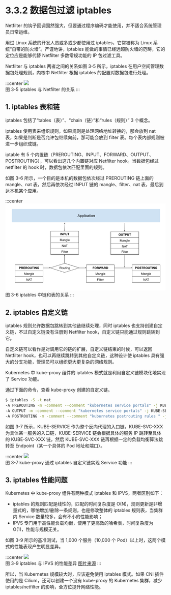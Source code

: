 # 3.3.2 数据包过滤 iptables

Netfilter 的钩子回调固然强大，但要通过程序编码才能使用，并不适合系统管理员日常运维。

用过 Linux 系统的开发人员或多或少都使用过 iptables，它常被称为 Linux 系统“自带的防火墙”。严谨地讲，iptables 能做的事情已经远超防火墙的范畴，它的定位应是能够代替 Netfilter 多数常规功能的 IP 包过滤工具。

Netfilter 与 iptables 两者之间的关系如图 3-5 所示，iptables 在用户空间管理数据包处理规则，内核中 Netfilter 根据 iptables 的配置对数据包进行处理。

:::center
  ![](../assets/iptables.png)<br/>
  图 3-5 iptables 与 Netfilter 的关系
:::

## 1. iptables 表和链

iptables 包括了“tables（表）”、“chain（链）”和“rules（规则）” 3 个概念。

iptables 使用表来组织规则，如果规则是处理网络地址转换的，那会放到 nat 表，如果是判断是否允许包继续向前，那可能会放到 filter 表。每个表内部规则被进一步组织成链。

iptable 有 5 个内置链（PREROUTING、INPUT、FORWARD、OUTPUT、POSTROUTING），可以看出这几个内置链对应 Netfilter hook。当数据包经过 netfilter 的 hook 时，数据包依次匹配里面的规则。

如图 3-6 所示，一个目的是本机的数据包依次经过 PREROUTING 链上面的 mangle、nat 表，然后再依次经过 INPUT 链的 mangle、filter、nat 表，最后到达本机某个应用。

:::center
  ![](../assets/iptables-chain.png)<br/>
  图 3-6 iptables 中链和表的关系
:::

## 2. iptables 自定义链

iptables 规则允许数据包跳转到其他链继续处理，同时 iptables 也支持创建自定义链，不过自定义链没有注册到 Netfilter hook，自定义链只能通过规则跳转到它。

自定义链可以看作是对调用它的链的扩展，自定义链结束的时候，可以返回 Netfilter hook，也可以再继续跳转到其他自定义链，这种设计使 iptables 具有强大的分支功能，管理员可以组织更大更复杂的网络规则。

Kubernetes 中 kube-proxy 组件的 iptables 模式就是利用自定义链模块化地实现了 Service 功能。

通过下面的命令，查看 kube-proxy 创建的自定义链。

```bash
$ iptables -S -t nat
-A PREROUTING -m -comment --comment "kubernetes service portals" -j KUBE-SERVICES
-A OUTPUT -m -comment --comment "kubernetes service portals" -j KUBE-SERVICES
-A POSTROUTING -m -comment --comment "kubernetes postrouting rules " -j KUBE-POSTROUTING
```

如图 3-7 所示，KUBE-SERVICE 作为整个反向代理的入口链，KUBE-SVC-XXX 为具体某一服务的入口链，KUBE-SERVICE 链会根据具体的服务 IP 跳转至具体的 KUBE-SVC-XXX 链，然后 KUBE-SVC-XXX 链再根据一定的负载均衡算法跳转至 Endpoint（某一个具体的 Pod 地址和端口）。

:::center
  ![](../assets/custom-chain.png)<br/>
  图 3-7 kube-proxy 通过 iptables 自定义链实现 Service 功能
:::

## 3. iptables 性能问题

Kubernetes 中 kube-proxy 组件有两种模式 iptables 和 IPVS，两者区别如下：

- iptables 的规则匹配是线性的，匹配的时间复杂度是 O(N)，规则更新是非增量式的，哪怕增加/删除一条规则，也是修改整体的 iptables 规则表，当集群内 Service 数量较多，会有不小的性能影响；
- IPVS 专门用于高性能负载均衡，使用了更高效的哈希表，时间复杂度为 O(1)，性能与规模无关。

如图 3-9 所示的基准测试，当 1,000 个服务（10,000 个 Pod）以上时，这两个模式的性能表现产生明显差异。

:::center
  ![](../assets/iptables-vs-ipvs.png)<br/>
  图 3-9 iptables 与 IPVS 的性能差异 [图片来源](https://www.tigera.io/blog/comparing-kube-proxy-modes-iptables-or-ipvs/)
:::

所以，当 Kubernetes 规模较大时，应该避免使用 iptables 模式。如果 CNI 插件使用的是 Cilium，还可以创建一个没有 kube-proxy 的 Kubernetes 集群，减少 iptables/netfilter 的影响，全方位提升网络性能。 
